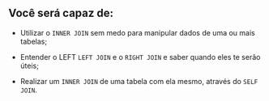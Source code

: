## Você será capaz de:

- Utilizar o ``INNER JOIN`` sem medo para manipular dados de uma ou mais tabelas;

- Entender o LEFT ``LEFT JOIN`` e o ``RIGHT JOIN`` e saber quando eles te serão úteis;

- Realizar um ``INNER JOIN`` de uma tabela com ela mesmo, através do ``SELF JOIN``.